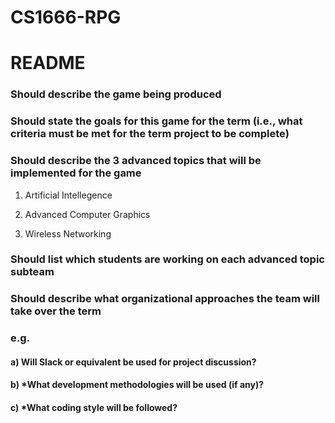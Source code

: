 # CS1666-RPG
# README


### Should describe the game being produced
### Should state the goals for this game for the term (i.e., what criteria must be met for the term project to be complete)

### Should describe the 3 advanced topics that will be implemented for the game

1. Artificial Intellegence

2. Advanced Computer Graphics

3. Wireless Networking

### Should list which students are working on each advanced topic subteam

### Should describe what organizational approaches the team will take over the term

### e.g. 

####    a) Will Slack or equivalent be used for project discussion?

####    b) *What development methodologies will be used (if any)?
     
####    c) *What coding style will be followed?
